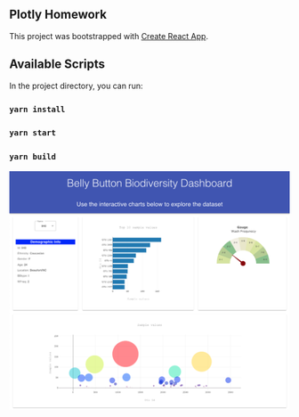 ## Plotly Homework

This project was bootstrapped with [Create React App](https://github.com/facebook/create-react-app).

## Available Scripts

In the project directory, you can run:

### `yarn install`
### `yarn start`
### `yarn build`

![alt text](assets/screen_shot.png)
